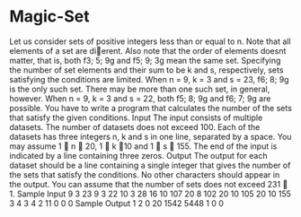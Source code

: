 # Magic-Set
Let us consider sets of positive integers less than or equal to n. Note that all elements of a set are
dierent. Also note that the order of elements doesnt matter, that is, both f3; 5; 9g and f5; 9; 3g mean
the same set.
Specifying the number of set elements and their sum to be k and s, respectively, sets satisfying the
conditions are limited. When n = 9, k = 3 and s = 23, f6; 8; 9g is the only such set. There may be
more than one such set, in general, however. When n = 9, k = 3 and s = 22, both f5; 8; 9g and f6; 7; 9g
are possible.
You have to write a program that calculates the number of the sets that satisfy the given conditions.
Input
The input consists of multiple datasets. The number of datasets does not exceed 100.
Each of the datasets has three integers n, k and s in one line, separated by a space. You may assume
1  n  20, 1  k  10 and 1  s  155.
The end of the input is indicated by a line containing three zeros.
Output
The output for each dataset should be a line containing a single integer that gives the number of the
sets that satisfy the conditions. No other characters should appear in the output.
You can assume that the number of sets does not exceed 231 􀀀 1.
Sample Input
9 3 23
9 3 22
10 3 28
16 10 107
20 8 102
20 10 105
20 10 155
3 4 3
4 2 11
0 0 0
Sample Output
1
2
0
20
1542
5448
1
0
0
